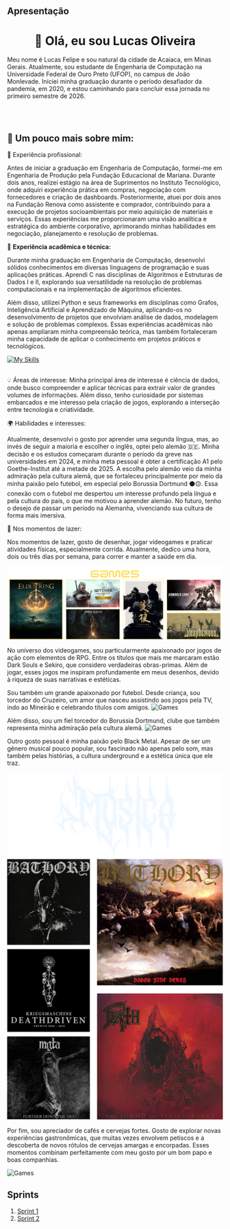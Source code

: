 ## Apresentação
<h1 align="center">👋 Olá, eu sou Lucas Oliveira</h1>

<!-- 
Sou estudante de 💻 Engenharia de Computação   na 🏫 Universidade Federal de Ouro Preto, campus de João Monlevade 🌍 , com previsão de formatura no primeiro semestre de 2026. -->

Meu nome é Lucas Felipe e sou natural da cidade de Acaiaca, em Minas Gerais. Atualmente, sou estudante de Engenharia de Computação na Universidade Federal de Ouro Preto (UFOP), no campus de João Monlevade. Iniciei minha graduação durante o período desafiador da pandemia, em 2020, e estou caminhando para concluir essa jornada no primeiro semestre de 2026.
</p><br><br>

## 🚀 Um pouco mais sobre mim:

💼 Experiência profissional:

Antes de iniciar a graduação em Engenharia de Computação, formei-me em Engenharia de Produção pela Fundação Educacional de Mariana. Durante dois anos, realizei estágio na área de Suprimentos no Instituto Tecnológico, onde adquiri experiência prática em compras, negociação com fornecedores e criação de dashboards. Posteriormente, atuei por dois anos na Fundação Renova como assistente e comprador, contribuindo para a execução de projetos socioambientais por meio aquisição de materiais  e serviços. Essas experiências me proporcionaram uma visão analítica e estratégica do ambiente corporativo, aprimorando minhas habilidades em negociação, planejamento e resolução de problemas.


🔧 **Experiência acadêmica e técnica:**

Durante minha graduação em Engenharia de Computação, desenvolvi sólidos conhecimentos em diversas linguagens de programação e suas aplicações práticas. Aprendi C nas disciplinas de Algoritmos e Estruturas de Dados I e II, explorando sua versatilidade na resolução de problemas computacionais e na implementação de algoritmos eficientes. 

Além disso, utilizei Python e seus frameworks em disciplinas como Grafos, Inteligência Artificial e Aprendizado de Máquina, aplicando-os no desenvolvimento de projetos que envolviam análise de dados, modelagem e solução de problemas complexos. 
Essas experiências acadêmicas não apenas ampliaram minha compreensão teórica, mas também fortaleceram minha capacidade de aplicar o conhecimento em projetos práticos e tecnológicos.
<!--
## 🚀 Linguagens de Programação
Durante o curso, desenvolvi habilidades em programação, dominando linguagens como C, Java, Python e seus frameworks.
-->
[![My Skills](https://skillicons.dev/icons?i=python,c,cpp,vscode,git,github,ubuntu,tensorflow,latex)](https://skillicons.dev)<br><br>


💡 Áreas de interesse:
Minha principal área de interesse é ciência de dados, onde busco compreender e aplicar técnicas para extrair valor de grandes volumes de informações. Além disso, tenho curiosidade por sistemas embarcados e me interesso pela criação de jogos, explorando a interseção entre tecnologia e criatividade.


🌍 Habilidades e interesses:

Atualmente, desenvolvi o gosto por aprender uma segunda língua, mas, ao invés de seguir a maioria e escolher o inglês, optei pelo alemão 🇩🇪. Minha decisão e os estudos começaram durante o período da greve nas universidades em 2024, e minha meta pessoal é obter a certificação A1 pelo Goethe-Institut até a metade de 2025. A escolha pelo alemão veio da minha admiração pela cultura alemã, que se fortaleceu principalmente por meio da minha paixão pelo futebol, em especial pelo Borussia Dortmund ⚫🟡. Essa conexão com o futebol me despertou um interesse profundo pela língua e pela cultura do país, o que me motivou a aprender alemão. No futuro, tenho o desejo de passar um período na Alemanha, vivenciando sua cultura de forma mais imersiva.

🎨 Nos momentos de lazer:

Nos momentos de lazer, gosto de desenhar, jogar videogames e praticar atividades físicas, especialmente corrida. Atualmente, dedico uma hora, dois ou três dias por semana, para correr e manter a saúde em dia. 
<!--
![Commits_GitHub 1](evidencias/Commits_GitHub.png);
-->

![Games](/Sprint%2001/imagens/Games.png)

No universo dos videogames, sou particularmente apaixonado por jogos de ação com elementos de RPG. Entre os títulos que mais me marcaram estão Dark Souls e Sekiro, que considero verdadeiras obras-primas. Além de jogar, esses jogos me inspiram profundamente em meus desenhos, devido à riqueza de suas narrativas e estéticas.

Sou também um grande apaixonado por futebol. Desde criança, sou torcedor do Cruzeiro, um amor que nasceu assistindo aos jogos pela TV, indo ao Mineirão e celebrando títulos com amigos. 
![Games](/Sprint%2001/imagens/Cruzeiro.png)

Além disso, sou um fiel torcedor do Borussia Dortmund, clube que também representa minha admiração pela cultura alemã.
![Games](/Sprint%2001/imagens/BVB.png)

Outro gosto pessoal é minha paixão pelo Black Metal. Apesar de ser um gênero musical pouco popular, sou fascinado não apenas pelo som, mas também pelas histórias, a cultura underground e a estética única que ele traz.

![Games](/Sprint%2001/imagens/Musicas.png)

Por fim, sou apreciador de cafés e cervejas fortes. Gosto de explorar novas experiências gastronômicas, que muitas vezes envolvem petiscos e a descoberta de novos rótulos de cervejas amargas e encorpadas. Esses momentos combinam perfeitamente com meu gosto por um bom papo e boas companhias.

![Games](/Sprint%2001/imagens/Cervejas.png)


## Sprints 

1. [Sprint 1](https://github.com/LucasFCO/Estagio/tree/main/Sprint%2001#readme)
2. [Sprint 2](https://github.com/LucasFCO/Estagio/tree/main/Sprint%2002#readme)

<!--

3. [Sprint 3](Sprint%203/README.md)
4. ...

## Desafio

1. [Desafio Final](Desafio/README.md)


___


# Dicas

- [Mark Down - Basic Syntax](https://www.markdownguide.org/basic-syntax/)
- [Github - Basic writing and formatting syntax](https://docs.github.com/en/get-started/writing-on-github/getting-started-with-writing-and-formatting-on-github/basic-writing-and-formatting-syntax)

-->
